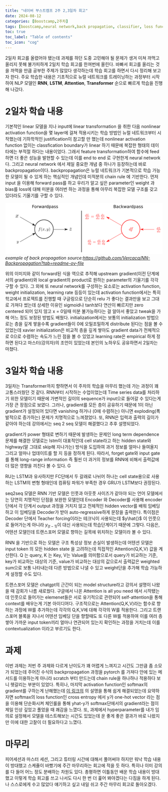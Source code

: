 ```yaml
---
title: "네이버 부스트캠프 2주 2,3일차 회고"
date: 2024-08-12
categories: [Boostcamp,2주차]
tags: [boostcamp,neural network,back propagation, classifier, loss function]
toc: true
toc_label: "Table of contents"
toc_icon: "cog"
---
```


2일차 회고를 올렸어야 됐는데 과제를 하던 도중 고민해야 될 문제가 생겨 미쳐 까먹고 올리지 못해 불가피하게 2일치 학습 회고를 한꺼번에 올린다. 바빠서 회고를 올리는 것을 까먹을 만큼 공부한 주제가 많았다 생각하는데 학습 회고를 하면서 다시 정리해 보고자 한다.
주요 학습한 내용은 기초적으로 뉴럴 네트워크를 트레이닝하는 과정부터 시작하여 NLP 모델인 **RNN**, **LSTM**, **Attention**, **Transformer** 순으로 빠르게 학습을 진행해 나갔다.

# 2일차 학습 내용

기본적인 linear 모델을 지나 input에 linear transformation 을 취한 다음 nonlinear activation function을 몇 layer에 걸쳐 적용시키는 학습 방법인 뉴럴 네트워크부터 시작했는데 기하학적인 justification이 참고할 만 했는데 nonlinear activation function
없이는 classfication boundary가 linear 하기 때문에 복잡한 형태의 데이타에는 부적절 하다는 내용이었다. 그래서 feature transformation하여 함수에 feed하면 더 좋은 성능을 발현할 수 있는데 이를 end to end 로 구현한게 neural network다. 그리고 neural network
에서 제일 중요한 개념 중 하나가 등장하는데 바로 backpropagation이다. backpropagation은 뉴럴 네트워크가 기본적으로 학습 가능한 모델이 될 수 있게 하는 핵심적인 개념인데 미적분의 chain rule 에 기반한다. 먼저 input 을 이용해 forward pass를 하고 우리가 알고 싶은 parameter인
weight 과 bias를 loss에 대해 미분을 여러번 하는 과정을 통해 아무리 복잡한 모델 구조를 갖고 있더라도 기울기를 구할 수 있다.  


![back-pro](/assets/68747470733a2f2f63646e2d696d616765732d312e6d656469756d2e636f6d2f6d61782f313630302f312a71314d374c47694454697277552d344c634671375f512e706e67.png) _example of back propagation source:https://github.com/Vercaca/NN-Backpropagation?tab=readme-ov-file_


위의 이미지와 같이 forward된 식을 역으로 추적해 upstream gradient(이전 단계에서의 gradient)와 local gradient의 product로 원하는 parameter의 기울기를 각각 구할 수 있다. 그 외에 또 neural network를 구성하는 요소로는 activation function, weight initialization, learning rate 등등이 있는데
activation function에서는 특히 학교에서 프로젝트를 진행할 때 구글링으로 단순히 relu 가 좋다는 결과만을 보고 그대로 가져다 썼는데 상세한 이유인 sigmoid나 tanh보다 연산이 빠르지만 zero centered 되어 있지 않고 x = 0일때 미분 불가능하다는 걸 알아서 좋았고 tweak을 가해 어느 정도 보정된 방법도 배웠다.
initialization에서는 보통의 initialization 방법으로는 층을 깊게 쌓을수록 gradient들이 0에 오밀조밀하게 distribute 된다는 점을 볼 수 있었는데 xavier initialization은 비교적 층을 깊게 쌓아도 gradient data가 전체적으로 0으로 수렴하는 속도가 느린 점을 볼 수 있었고 learning rate은 empirical 하게 
정하면 된다고 마스터(강의자)의 조언이 있었는데 본인의 노하우도 공유하면서 2일차는 마쳤다.

# 3일차 학습 내용

3일차는 Transformer까지 향하면서 이 주차의 학습을 마무리 했는데 가는 과정이 꽤 고통스러웠던 것 같다. RNN부터 시작하는 수업이었는데 Time series data를 처리하기 위한 모델이기 때문에 가변적인 길이의 sequence가 input으로 들어갈 수 있다는게 가장 큰 장점으로 보였다. 그러나, gradient를 모든 층이 공유하기 때문에 1이 아닌 gradient가 
설정되어 있다면 vanishing 하거나 (0에 수렴하는) 아니면 exploding(폭발적으로 증가하는) 문제가 치명적으로 느껴졌었다. 또, RNN은 입력과 출력의 길이가 같아야 하는데 강의에서는 seq 2 seq 모델이 해결했다고 추후 설명되었다. 

gradient가 power 형태로 변하기 때문에 발생하는 문제인 long term dependence 문제를 해결한 모델로는 lstm이 대표적인데 cell state라고 하는 hidden state와 
highway(말 그대로 skip해 지나가는) 방식을 도입하여 과거 정보를 얼마나 들여올지 그리고 얼마나 업데이트를 할 지 등을 정하게 된다. 따라서, forget gate와 input gate 를 통해 long-range information 즉 훨씬 더 과거의 정보를 RNN에 비해서 출력값에 더 많은 영향을 끼친다 볼 수 있다. G

RU는 LSTM과 유사하지만 FC단에서 두 갈래로 나뉘어
하나는 cell state용으로 사용하는 LSTM의 변형 형태인데 컴퓨팅 파워가 부족한 경우 GRU가 LSTM보다 권장된다. 

seq2seq 모델은 RNN 기반 모델은 인풋과 아웃풋 사이즈가 같아야 되는 언어 모델에서는 당연히 치명적인 단점을 보완한 모델인데 Encoder 와 Decoder를 사용해 encoder 단에서 각 단계서 output 과정을 거치지 않고 전체적인 hidden vector를 배워 임베딩하고 이 임베딩을 Decoder가 받아 auto-regressive하게 문장을 출력한다. 특이점은 Decoder 단에서 Teacher forcing이라는 테크닉이 사용되는데 $y\hat{}$ 이 인풋으로 들어가는게 아니라 $y_(t-1)$이 대신 사용되는데 학습단계이기 때문에 그렇다. 다음은, 어텐션 모델인데 트랜스포머 모델로 향하는 길목에 위치하는 모델이라 볼 수 있다.

RNN 을 기반으로 하는 모델은 구조 특성상 정보 손실이 발생하는데 어텐션 모델은 input token 의 모든 hidden state 을 고려하는데 직접적인 Attention(Q,K,V) 값을 계산한다. Q 는 query, K 는 Key, V는 Value를 의미함으로서 query가 비교하는 기준, key가 비교하는 대상의 기준, value가 비교하는 대상의 값으로서 출력값은 weighted sum으로 보통 나타내는데 다른 방법으로 나낼 수 있고 weight단을 추가해 학습 가능하게 설정할 수도 있다.  

트랜스포머 모델은 chatgpt의 근간이 되는 model structure라고 강의서 설명이 나왔을 때 감회가 나름 새로웠다. 구글에서 나온 Attention is all you need 에서 시작됐는데 인풋으로 들어가는 elemenet들은 서로 유기적으로 관련되어 self-attention을 통해 context를 배우는게 기본 아이디어다. 구조적으로는 Attention(Q,K,V)라는 함수로 향하는 과정에 W를 추가하는데 각각의 Q,K,V에 대해 각각의 W를 적용한다. 그리고 트랜스포머 블록을 지나서 어텐션 임베딩 단을 향할때도 또 다른 W를 적용하여 이를 여러 층 쌓아 가까운 input token끼리 얼마나 연관되어 있는지 확인하는 과정을 거치는데 이를 contextualization 이라고 부르기도 한다.  

# 과제

이번 과제는 저번 주 과제와 다르게 난이도가 꽤 어렵게 느껴지고 시간도 그만큼 좀 소모가 되었는데 주어진 수식의 backpropagation 과정을 pytorch 를 가져다 안에 있는 메서드를 이용하는게 아니라 scratch 부터 만드는데 chain rule을 하나하나 적용하다 보니 헷갈리는 부분이 있었다. 특히나, 마지막 activation function인 softmax의 gradient를 구하는게 난해했는데 [이 링크의]([https://towardsdatascience.com/derivative-of-the-softmax-function-and-the-categorical-cross-entropy-loss-ffceefc081d1](https://www.michaelpiseno.com/blog/2021/softmax-gradient/)) 의 설명을 통해 쉽게 해결되었는데 요약하자면 softmax의 loss function인 cross entropy 에서 y가 one-hot vector 라는 점을 이용해 단순화시켜 체인룰을 통해 yhat-y가 softmax단에서의 gradient라는 점이 제일 인상 깊었고 풀었을 때 쾌감을 느꼈다. 또, 과제에서 hyperparameter를 내가 임의로 설정해서 모델을 테스트해보는 시간도 있었는데 운 좋게 좋은 결과가 바로 나왔지만 이에 대한 고찰이 더 필요하다고 느꼈다.

# 마무리
피어세션과 마스터 세션, 그리고 튜터링 시간에 대해서 풀어써야 하지만 워낙 학습 내용이 방대했고 스케쥴이 바빴기에 주간 마무리하는 회고에 적을 듯 하다. 특히나 이미 강의를 다 들어 어느 정도 분배하는 차원도 있다. 총평하면 이틀동안 배운 학습 내용이 방대했고 이렇게 학습 회고를 쓰고 나서도 다시 한 번 더 훑어 봐야겠다는 다짐을 하게 된다. 나 스스로에게 수고 많았다 얘기하고 싶고 내일 쉬고 주간 마무리 회고로 돌아오겠다.

